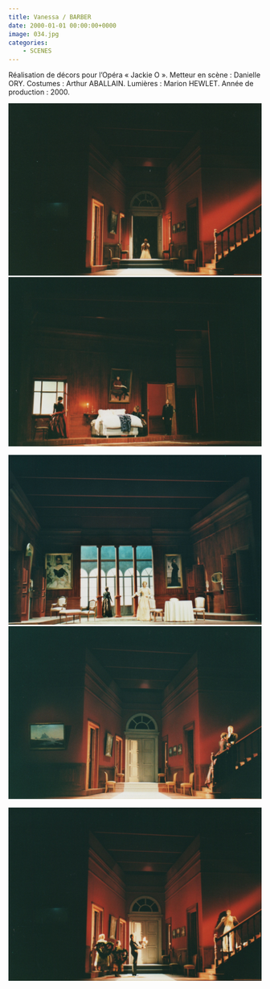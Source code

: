 ```yaml
---
title: Vanessa / BARBER
date: 2000-01-01 00:00:00+0000
image: 034.jpg
categories:
    - SCENES
---
```


Réalisation de décors pour l’Opéra « Jackie O ».
            Metteur en scène : Danielle ORY.
            Costumes : Arthur ABALLAIN.
            Lumières : Marion HEWLET.
            Année de production : 2000.

![Image 1](034.jpg) ![Image 2](035.jpg)

![Image 3](031.jpg) ![Image 4](032.jpg)

![Image 5](033.jpg)

